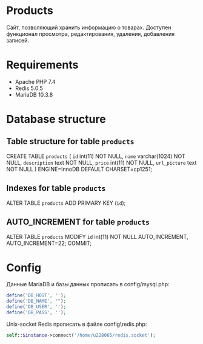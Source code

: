 # Products
Сайт, позволяющий хранить информацию о товарах. Доступен функционал просмотра, редактирования, удаления, добавления записей.

# Requirements
* Apache PHP 7.4
* Redis 5.0.5
* MariaDB 10.3.8

# Database structure


## Table structure for table `products`


CREATE TABLE `products` (
  `id` int(11) NOT NULL,
  `name` varchar(1024) NOT NULL,
  `description` text NOT NULL,
  `price` int(11) NOT NULL,
  `url_picture` text NOT NULL
) ENGINE=InnoDB DEFAULT CHARSET=cp1251;

## Indexes for table `products`

ALTER TABLE `products`
  ADD PRIMARY KEY (`id`);

## AUTO_INCREMENT for table `products`

ALTER TABLE `products`
  MODIFY `id` int(11) NOT NULL AUTO_INCREMENT, AUTO_INCREMENT=22;
COMMIT;

# Config
Данные MariaDB и базы данных прописать в config/mysql.php:
```php
define('DB_HOST', '');
define('DB_NAME', "");
define('DB_USER', '');
define('DB_PASS', '');
```
Unix-socket Redis прописать в файле config\redis.php:
```php
self::$instance->connect('/home/u228065/redis.socket');
```
  
